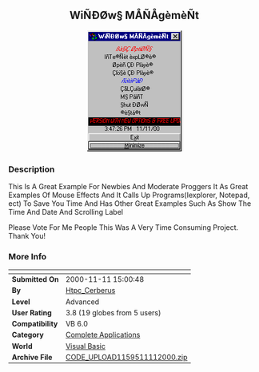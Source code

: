 ﻿<div align="center">

## WiÑÐØw§ MÅÑÅgèmèÑt

<img src="PIC200011111854459528.jpg">
</div>

### Description

This Is A Great Example For Newbies And Moderate Proggers It As Great Examples Of Mouse Effects And It Calls Up Programs(Iexplorer, Notepad, ect) To Save You Time And Has Other Great Examples Such As Show The Time And Date And Scrolling Label

Please Vote For Me People This Was A Very Time Consuming Project. Thank You!
 
### More Info
 


<span>             |<span>
---                |---
**Submitted On**   |2000-11-11 15:00:48
**By**             |[Htpc\_Cerberus](https://github.com/Planet-Source-Code/PSCIndex/blob/master/ByAuthor/htpc-cerberus.md)
**Level**          |Advanced
**User Rating**    |3.8 (19 globes from 5 users)
**Compatibility**  |VB 6\.0
**Category**       |[Complete Applications](https://github.com/Planet-Source-Code/PSCIndex/blob/master/ByCategory/complete-applications__1-27.md)
**World**          |[Visual Basic](https://github.com/Planet-Source-Code/PSCIndex/blob/master/ByWorld/visual-basic.md)
**Archive File**   |[CODE\_UPLOAD1159511112000\.zip](https://github.com/Planet-Source-Code/htpc-cerberus-wi-w-m-g-m-t__1-12720/archive/master.zip)








